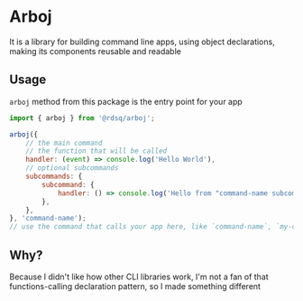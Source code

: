 # Arboj

It is a library for building command line apps, using object declarations,
making its components reusable and readable

## Usage

`arboj` method from this package is the entry point for your app

```js
import { arboj } from '@rdsq/arboj';

arboj({
    // the main command
    // the function that will be called
    handler: (event) => console.log('Hello World'),
    // optional subcommands
    subcommands: {
        subcommand: {
            handler: () => console.log('Hello from "command-name subcommand"'),
        },
    },
}, 'command-name');
// use the command that calls your app here, like `command-name`, `my-cli`, `deno run main.ts`, whatever
```

## Why?

Because I didn't like how other CLI libraries work, I'm not a fan of that
functions-calling declaration pattern, so I made something different
